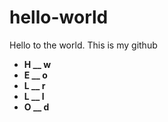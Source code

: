 # hello-world
Hello to the world. This is my github
- **H    __  w**
- **E    __  o**
- **L    __  r**
- **L    __  l**
- **O    __  d**
